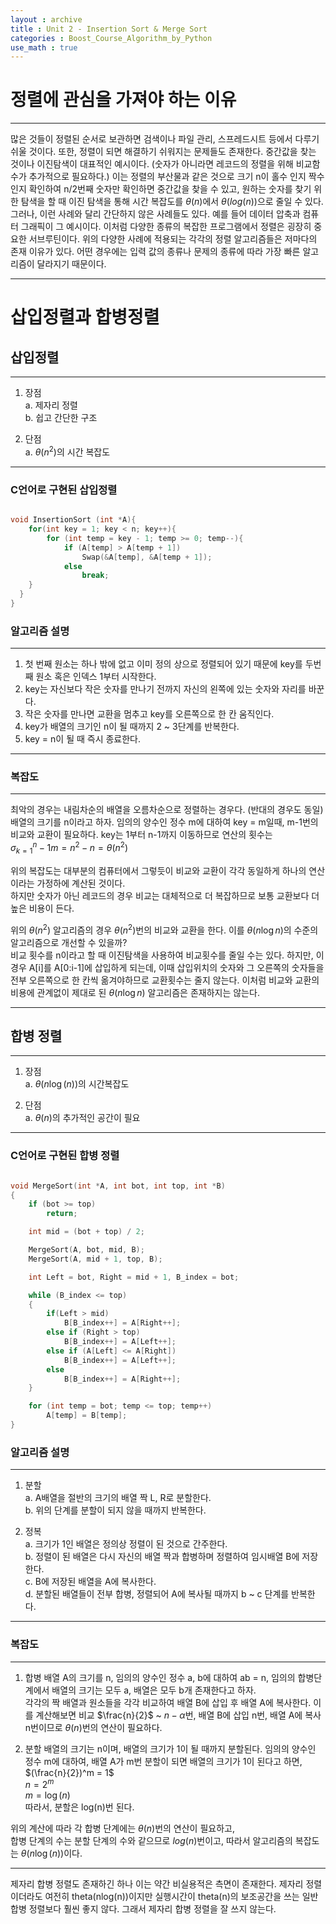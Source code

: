 ```yaml
---
layout : archive
title : Unit 2 - Insertion Sort & Merge Sort
categories : Boost_Course_Algorithm_by_Python
use_math : true
---
```


# 정렬에 관심을 가져야 하는 이유

---

많은 것들이 정렬된 순서로 보관하면 검색이나 파일 관리, 스프레드시트 등에서 다루기 쉬울 것이다. 또한, 정렬이 되면 해결하기 쉬워지는 문제들도 존재한다. 중간값을 찾는 것이나 이진탐색이 대표적인 예시이다. (숫자가 아니라면 레코드의 정렬을 위해 비교함수가 추가적으로 필요하다.) 이는 정렬의 부산물과 같은 것으로 크기 n이 홀수 인지 짝수인지 확인하여 n/2번째 숫자만 확인하면 중간값을 찾을 수 있고, 원하는 숫자를 찾기 위한 탐색을 할 때 이진 탐색을 통해 시간 복잡도를 $\theta(n)$에서 $\theta(log(n))$으로 줄일 수 있다. 그러나, 이런 사례와 달리 간단하지 않은 사례들도 있다. 예를 들어 데이터 압축과 컴퓨터 그래픽이 그 예시이다. 이처럼 다양한 종류의 복잡한 프로그램에서 정렬은 굉장히 중요한 서브루틴이다. 위의 다양한 사례에 적용되는 각각의 정렬 알고리즘들은 저마다의 존재 이유가 있다. 어떤 경우에는 입력 값의 종류나 문제의 종류에 따라 가장 빠른 알고리즘이 달라지기 때문이다.

---

# 삽입정렬과 합병정렬

## 삽입정렬

---

1. 장점<br>
  a. 제자리 정렬<br>
  b. 쉽고 간단한 구조

2. 단점<br>
  a. $\theta(n^2)$의 시간 복잡도

---

### C언어로 구현된 삽입정렬
```cpp

void InsertionSort (int *A){
	for(int key = 1; key < n; key++){
		for (int temp = key - 1; temp >= 0; temp--){
			if (A[temp] > A[temp + 1])
				Swap(&A[temp], &A[temp + 1]);
			else
				break;
    }
  }
}

```

### 알고리즘 설명

---

1. 첫 번째 원소는 하나 밖에 없고 이미 정의 상으로 정렬되어 있기 때문에 key를 두번째 원소 혹은 인덱스 1부터 시작한다.
2. key는 자신보다 작은 숫자를 만나기 전까지 자신의 왼쪽에 있는 숫자와 자리를 바꾼다.
3. 작은 숫자를 만나면 교환을 멈추고 key를 오른쪽으로 한 칸 움직인다.
4. key가 배열의 크기인 n이 될 때까지 2 ~ 3단계를 반복한다.
5. key = n이 될 때 즉시 종료한다.

---

### 복잡도

---

최악의 경우는 내림차순의 배열을 오름차순으로 정렬하는 경우다.
(반대의 경우도 동일) 배열의 크기를 n이라고 하자.
임의의 양수인 정수 m에 대하여 key = m일때, m-1번의 비교와 교환이 필요하다.
key는 1부터 n-1까지 이동하므로 연산의 횟수는<br>
$\sigma_{k = 1}^n-1 m = n^2 - n = \theta(n^2)$

위의 복잡도는 대부분의 컴퓨터에서 그렇듯이 비교와 교환이 각각 동일하게 하나의 연산이라는 가정하에 계산된 것이다.<br>
하지만 숫자가 아닌 레코드의 경우 비교는 대체적으로 더 복잡하므로 보통 교환보다 더 높은 비용이 든다.

위의 $\theta(n^2)$ 알고리즘의 경우 $\theta(n^2)$번의 비교와 교환을 한다. 이를 $\theta(n\log n)$의 수준의 알고리즘으로 개선할 수 있을까?<br>
비교 횟수를 n이라고 할 때 이진탐색을 사용하여 비교횟수를 줄일 수는 있다. 하지만, 이 경우 A[i]를 A[0:i-1]에 삽입하게 되는데, 이때 삽입위치의 숫자와 그 오른쪽의 숫자들을 전부 오른쪽으로 한 칸씩 옮겨야하므로 교환횟수는 줄지 않는다.
이처럼 비교와 교환의 비용에 관계없이 제대로 된 $\theta(n\log n)$ 알고리즘은 존재하지는 않는다.

---


## 합병 정렬

---

1. 장점<br>
  a. $\theta(n\log(n))$의 시간복잡도


2. 단점<br>
  a. $\theta(n)$의 추가적인 공간이 필요

---


### C언어로 구현된 합병 정렬
```cpp

void MergeSort(int *A, int bot, int top, int *B)
{
	if (bot >= top)
		return;

	int mid = (bot + top) / 2;

	MergeSort(A, bot, mid, B);
	MergeSort(A, mid + 1, top, B);

	int Left = bot, Right = mid + 1, B_index = bot;

	while (B_index <= top)
	{
		if(Left > mid)
			B[B_index++] = A[Right++];
		else if (Right > top)
			B[B_index++] = A[Left++];
		else if (A[Left] <= A[Right])
			B[B_index++] = A[Left++];
		else
			B[B_index++] = A[Right++];
	}

	for (int temp = bot; temp <= top; temp++)
		A[temp] = B[temp];
}


```


### 알고리즘 설명
---

1. 분할<br>
  a. A배열을 절반의 크기의 배열 짝 L, R로 분할한다.<br>
  b. 위의 단계를 분할이 되지 않을 때까지 반복한다.

2. 정복<br>
  a. 크기가 1인 배열은 정의상 정렬이 된 것으로 간주한다.<br>
  b. 정렬이 된 배열은 다시 자신의 배열 짝과 합병하며 정렬하여 임시배열 B에 저장한다.<br>
  c. B에 저장된 배열을 A에 복사한다.<br>
  d. 분할된 배열들이 전부 합병, 정렬되어 A에 복사될 때까지 b ~ c 단계를 반복한다.

---

### 복잡도

---

1. 합병
  배열 A의 크기를 n, 임의의 양수인 정수 a, b에 대하여 ab = n, 임의의 합병단계에서 배열의 크기는 모두 a, 배열은 모두 b개 존재한다고 하자.<br>
  각각의 짝 배열과 원소들을 각각 비교하여 배열 B에 삽입 후 배열 A에 복사한다.
  이를 계산해보면 비교 $\frac{n}{2}$ ~ $n - \alpha$번, 배열 B에 삽입 n번, 배열 A에 복사 n번이므로 $\theta(n)$번의 연산이 필요하다.

2. 분할
  배열의 크기는 n이며, 배열의 크기가 1이 될 때까지 분할된다. 임의의 양수인 정수 m에 대하여, 배열 A가 m번 분할이 되면 배열의 크기가 1이 된다고 하면,<br>
  $(\frac{n}{2})^m = 1$<br>
  $n = 2^m$<br>
  $m = \log(n)$<br>
  따라서, 분할은 log(n)번 된다.

위의 계산에 따라 각 합병 단계에는 $\theta(n)$번의 연산이 필요하고,<br>합병 단계의 수는 분할 단계의 수와 같으므로 $log(n)$번이고, 따라서 알고리즘의 복잡도는 $\theta(n\log(n))$이다.

---

제자리 합병 정렬도 존재하긴 하나 이는 약간 비실용적은 측면이 존재한다. 제자리 정렬이더라도 여전히 theta(nlog(n))이지만 실행시간이 theta(n)의 보조공간을 쓰는 일반 합병 정렬보다 훨씬 좋지 않다. 그래서 제자리 합병 정렬을 잘 쓰지 않는다.
